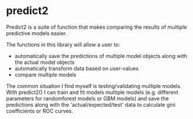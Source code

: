 # predict2
Predict2 is a suite of function that makes comparing the results of multiple predictive models easier.

The functions in this library will allow a user to:

- automatically save the predictions of multiple model objects along with the actual model objects
- automatically transform data based on user-values
- compare multiple models

The common situation I find myself is testing/validating multiple models. With predict2() I can train and fit models multiple models (e.g. different parameters for randomforest models or GBM models) and save the predictions along with the 'actual/expected/test' data to calculate gini coefficients or ROC curves.
